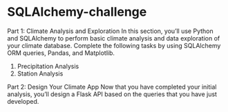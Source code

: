 # SQLAlchemy-challenge

Part 1: Climate Analysis and Exploration
In this section, you’ll use Python and SQLAlchemy to perform basic climate analysis and data exploration of your climate database. Complete the following tasks by using SQLAlchemy ORM queries, Pandas, and Matplotlib.
1) Precipitation Analysis
2) Station Analysis

Part 2: Design Your Climate App
Now that you have completed your initial analysis, you’ll design a Flask API based on the queries that you have just developed.
